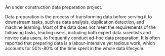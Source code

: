 An under construction data preparation project.

Data preparation is the process of transforming data before serving it to downstream tasks, such as data analysis, duplication detection, and machine learning. Most of the data does not meet the requirements of the following tasks, leading users, including both expert data scientists and novice data users, to frequently conduct ad-hoc data preparation. It is often reported that preparing data is a labour-intensive yet tedious work, which accounts for 50%-80% of the time spent in the whole data lifecycle.

